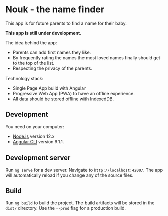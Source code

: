 # Nouk - the name finder

This app is for future parents to find a name for their baby.

**This app is still under development.**

The idea behind the app:
* Parents can add first names they like.
* By frequently rating the names the most loved names finally should get to the top of the list.
* Respecting the privacy of the parents.

Technology stack:
* Single Page App build with Angular
* Progressive Web App (PWA) to have an offline experience.
* All data should be stored offline with IndexedDB.

## Development

You need on your computer:
* [Node.js](https://nodejs.org/) version 12.x
* [Angular CLI](https://github.com/angular/angular-cli) version 9.1.1.

## Development server

Run `ng serve` for a dev server. Navigate to `http://localhost:4200/`. The app will automatically reload if you change any of the source files.

## Build

Run `ng build` to build the project. The build artifacts will be stored in the `dist/` directory. Use the `--prod` flag for a production build.
